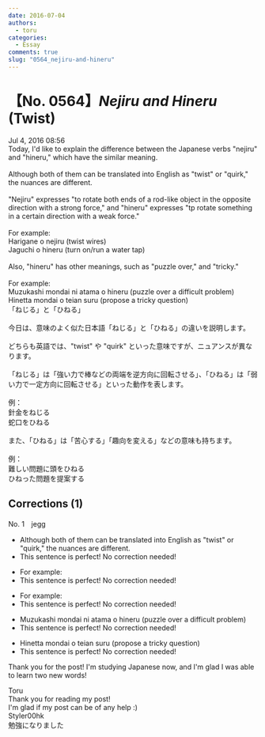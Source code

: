 ```yaml
---
date: 2016-07-04
authors:
  - toru
categories:
  - Essay
comments: true
slug: "0564_nejiru-and-hineru"
---
```


# 【No. 0564】<strong><em>Nejiru and Hineru</em></strong> (Twist)
<div class="date">Jul 4, 2016 08:56</div>
<div id="post"><div id="body_show_ori">
Today, I'd like to explain the difference between the Japanese verbs "nejiru" and "hineru," which have the similar meaning.<br/><br/>Although both of them can be translated into English as "twist" or "quirk," the nuances are different.<br/><br/>"Nejiru" expresses "to rotate both ends of a rod-like object in the opposite direction with a strong force," and "hineru" expresses "tp rotate something in a certain direction with a weak force."<br/><br/>For example:<br/>Harigane o nejiru (twist wires)<br/>Jaguchi o hineru (turn on/run a water tap)<br/><br/>Also, "hineru" has other meanings, such as "puzzle over," and "tricky."<br/><br/>For example:<br/>Muzukashi mondai ni atama o hineru (puzzle over a difficult problem)<br/>Hinetta mondai o teian suru (propose a tricky question)
</div></div>

<!-- more -->

<div id="post_ja"><div id="body_show_mo">
「ねじる」と「ひねる」<br/><br/>今日は、意味のよく似た日本語「ねじる」と「ひねる」の違いを説明します。<br/><br/>どちらも英語では、"twist" や "quirk" といった意味ですが、ニュアンスが異なります。<br/><br/>「ねじる」は「強い力で棒などの両端を逆方向に回転させる」、「ひねる」は「弱い力で一定方向に回転させる」といった動作を表します。<br/><br/>例：<br/>針金をねじる<br/>蛇口をひねる<br/><br/>また、「ひねる」は「苦心する」「趣向を変える」などの意味も持ちます。<br/><br/>例：<br/>難しい問題に頭をひねる<br/>ひねった問題を提案する
</div></div>

## Corrections (1)
<div id="block"><div class="first_name"> No. 1　<span class="just_name">jegg</span></div><div id="block2">
<ul class="correction_field">
<li class="incorrect">Although both of them can be translated into English as "twist" or "quirk," the nuances are different.</li>
<li class="corrected perfect">This sentence is perfect! No correction needed!</li>
</ul>
<ul class="correction_field">
<li class="incorrect">For example:</li>
<li class="corrected perfect">This sentence is perfect! No correction needed!</li>
</ul>
<ul class="correction_field">
<li class="incorrect">For example:</li>
<li class="corrected perfect">This sentence is perfect! No correction needed!</li>
</ul>
<ul class="correction_field">
<li class="incorrect">Muzukashi mondai ni atama o hineru (puzzle over a difficult problem)</li>
<li class="corrected perfect">This sentence is perfect! No correction needed!</li>
</ul>
<ul class="correction_field">
<li class="incorrect">Hinetta mondai o teian suru (propose a tricky question)</li>
<li class="corrected perfect">This sentence is perfect! No correction needed!</li>
</ul>
<p class="comment_small">
 Thank you for the post! I'm studying Japanese now, and I'm glad I was able to learn two new words!
</p>

</div><div class="name"><span class="just_name">Toru</span><br>
Thank you for reading my post!<br/>I'm glad if my post can be of any help :)
</div>
<div class="name"><span class="just_name">Styler00hk</span><br>
勉強になりました
</div>
</div>
